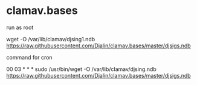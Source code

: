 # clamav.bases

run as root

wget -O /var/lib/clamav/djsing1.ndb https://raw.githubusercontent.com/Djalin/clamav.bases/master/djsigs.ndb

command for cron

00 03 * * *  sudo  /usr/bin/wget -O /var/lib/clamav/djsing.ndb https://raw.githubusercontent.com/Djalin/clamav.bases/master/djsigs.ndb
